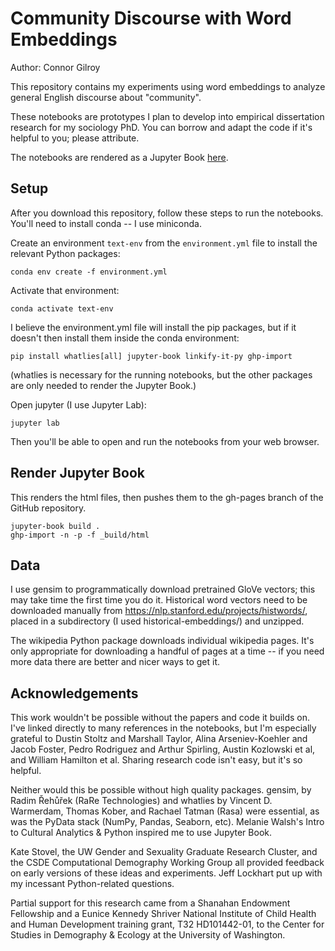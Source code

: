 # Community Discourse with Word Embeddings

Author: Connor Gilroy

This repository contains my experiments using word embeddings to analyze general English discourse about "community". 

These notebooks are prototypes I plan to develop into empirical dissertation research for my sociology PhD. You can borrow and adapt the code if it's helpful to you; please attribute.

The notebooks are rendered as a Jupyter Book [here](http://ccgilroy.github.io/community-discourse/).

## Setup

After you download this repository, follow these steps to run the notebooks. You'll need to install conda -- I use miniconda.

Create an environment `text-env` from the `environment.yml` file to install the relevant Python packages:

```
conda env create -f environment.yml
```

Activate that environment:

```
conda activate text-env
```

I believe the environment.yml file will install the pip packages, but if it doesn't then install them inside the conda environment:

```
pip install whatlies[all] jupyter-book linkify-it-py ghp-import
```

(whatlies is necessary for the running notebooks, but the other packages are only needed to render the Jupyter Book.)

Open jupyter (I use Jupyter Lab):

```
jupyter lab
```

Then you'll be able to open and run the notebooks from your web browser.

## Render Jupyter Book 

This renders the html files, then pushes them to the gh-pages branch of the GitHub repository.

```
jupyter-book build .
ghp-import -n -p -f _build/html
```

## Data

I use gensim to programmatically download pretrained GloVe vectors; this may take time the first time you do it. Historical word vectors need to be downloaded manually from https://nlp.stanford.edu/projects/histwords/, placed in a subdirectory (I used historical-embeddings/) and unzipped. 

The wikipedia Python package downloads individual wikipedia pages. It's only appropriate for downloading a handful of pages at a time -- if you need more data there are better and nicer ways to get it.

## Acknowledgements

This work wouldn't be possible without the papers and code it builds on. I've linked directly to many references in the notebooks, but I'm especially grateful to Dustin Stoltz and Marshall Taylor, Alina Arseniev-Koehler and Jacob Foster, Pedro Rodriguez and Arthur Spirling, Austin Kozlowski et al, and William Hamilton et al. Sharing research code isn't easy, but it's so helpful.

Neither would this be possible without high quality packages. gensim, by Radim Řehůřek (RaRe Technologies) and whatlies by Vincent D. Warmerdam, Thomas Kober, and Rachael Tatman (Rasa) were essential, as was the PyData stack (NumPy, Pandas, Seaborn, etc). Melanie Walsh's Intro to Cultural Analytics & Python inspired me to use Jupyter Book.

Kate Stovel, the UW Gender and Sexuality Graduate Research Cluster, and the CSDE Computational Demography Working Group all provided feedback on early versions of these ideas and experiments. Jeff Lockhart put up with my incessant Python-related questions.

Partial support for this research came from a Shanahan Endowment Fellowship and a Eunice Kennedy Shriver National Institute of Child Health and Human Development training grant, T32 HD101442-01, to the Center for Studies in Demography & Ecology at the University of Washington.
